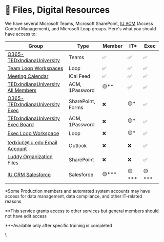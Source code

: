 # 💜 Files, Digital Resources

We have several Microsoft Teams, Microsoft SharePoint, [IU ACM](https://gm.acm.iu.edu/groups) (Access Control Management), and Microsoft Loop groups. Here's what you should have access to:

<table data-full-width="true"><thead><tr><th width="327">Group</th><th width="169">Type</th><th width="89">Member</th><th width="79">IT*</th><th width="98">Exec</th></tr></thead><tbody><tr><td><a href="https://teams.microsoft.com/l/team/19%3A0VX71y0I2DjOd6qkUGhg-0P0JkOb5HLJTr1pGYKkkZg1%40thread.tacv2/conversations?groupId=13a3570e-1587-4b29-9596-18efe1cf3500&#x26;tenantId=1113be34-aed1-4d00-ab4b-cdd02510be91">O365-TEDxIndianaUniversity</a></td><td>Teams</td><td><span data-gb-custom-inline data-tag="emoji" data-code="2705">✅</span></td><td><span data-gb-custom-inline data-tag="emoji" data-code="2705">✅</span></td><td><span data-gb-custom-inline data-tag="emoji" data-code="2705">✅</span></td></tr><tr><td><a href="https://app.gitbook.com/s/yJWKeOhEbVhZH3NegfrX/digital-resources">Team Loop Workspaces</a></td><td>Loop</td><td><span data-gb-custom-inline data-tag="emoji" data-code="2705">✅</span></td><td><span data-gb-custom-inline data-tag="emoji" data-code="2705">✅</span></td><td><span data-gb-custom-inline data-tag="emoji" data-code="2705">✅</span></td></tr><tr><td><a href="https://app.gitbook.com/s/yJWKeOhEbVhZH3NegfrX/digital-resources">Meeting Calendar</a></td><td>iCal Feed</td><td><span data-gb-custom-inline data-tag="emoji" data-code="2705">✅</span></td><td><span data-gb-custom-inline data-tag="emoji" data-code="2705">✅</span></td><td><span data-gb-custom-inline data-tag="emoji" data-code="2705">✅</span></td></tr><tr><td><a href="https://gm.acm.iu.edu/groups/45d7c53849be4d698957158f1f7c0ad1">TEDxIndianaUniversity All Members</a></td><td>ACM, 1Password</td><td><span data-gb-custom-inline data-tag="emoji" data-code="1f7e1">🟡</span>**</td><td><span data-gb-custom-inline data-tag="emoji" data-code="2705">✅</span></td><td><span data-gb-custom-inline data-tag="emoji" data-code="2705">✅</span></td></tr><tr><td><a href="https://indiana.sharepoint.com/sites/O365-TEDxIUExec">O365-TEDxIndianaUniversity Exec</a></td><td>SharePoint, Forms</td><td><span data-gb-custom-inline data-tag="emoji" data-code="274c">❌</span></td><td><span data-gb-custom-inline data-tag="emoji" data-code="1f7e1">🟡</span>*</td><td><span data-gb-custom-inline data-tag="emoji" data-code="2705">✅</span></td></tr><tr><td><a href="https://gm.acm.iu.edu/groups/6f17c34ce3d44f92a5fd9ba24a3bd93d">TEDxIndianaUniversity Exec Board</a></td><td>ACM, 1Password</td><td><span data-gb-custom-inline data-tag="emoji" data-code="274c">❌</span></td><td><span data-gb-custom-inline data-tag="emoji" data-code="1f7e1">🟡</span>*</td><td><span data-gb-custom-inline data-tag="emoji" data-code="2705">✅</span></td></tr><tr><td><a href="https://go.tedxiu.com/execloop">Exec Loop Workspace</a></td><td>Loop</td><td><span data-gb-custom-inline data-tag="emoji" data-code="274c">❌</span></td><td><span data-gb-custom-inline data-tag="emoji" data-code="1f7e1">🟡</span>*</td><td><span data-gb-custom-inline data-tag="emoji" data-code="2705">✅</span></td></tr><tr><td><a href="https://portal.azure.com/#view/Microsoft_AAD_IAM/GroupDetailsMenuBlade/~/Overview/groupId/658578fd-0780-4c94-9bdc-a4051bd02eb1">tedxiub@iu.edu Email Account</a></td><td>Outlook</td><td><span data-gb-custom-inline data-tag="emoji" data-code="274c">❌</span></td><td><span data-gb-custom-inline data-tag="emoji" data-code="274c">❌</span></td><td><span data-gb-custom-inline data-tag="emoji" data-code="2705">✅</span></td></tr><tr><td><a href="https://indiana.sharepoint.com/:f:/r/sites/O365-LuddyStudentOrganizations/Shared%20Documents/General?csf=1&#x26;web=1&#x26;e=2thEqS">Luddy Organization Files</a></td><td>SharePoint</td><td><span data-gb-custom-inline data-tag="emoji" data-code="274c">❌</span></td><td><span data-gb-custom-inline data-tag="emoji" data-code="274c">❌</span></td><td><span data-gb-custom-inline data-tag="emoji" data-code="2705">✅</span></td></tr><tr><td><a href="https://indianauniversity.lightning.force.com/">IU CRM Salesforce</a></td><td>Salesforce</td><td><span data-gb-custom-inline data-tag="emoji" data-code="1f7e1">🟡</span>***</td><td><span data-gb-custom-inline data-tag="emoji" data-code="1f7e1">🟡</span>***</td><td><span data-gb-custom-inline data-tag="emoji" data-code="1f7e1">🟡</span>***</td></tr></tbody></table>

\*Some Production members and automated system accounts may have access for data management, data compliance, and other IT-related reasons

\*\*This service grants access to other services but general members should not have edit access

\*\*\*Available only after specific training is completed

\
